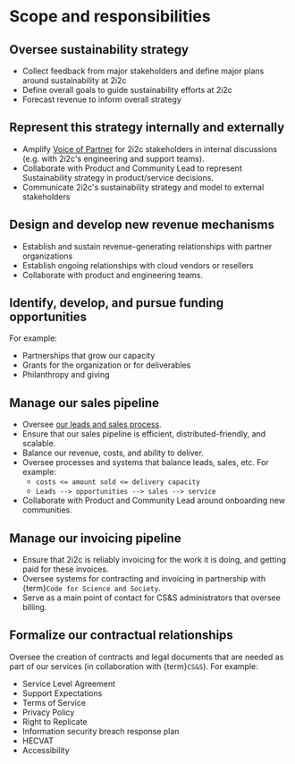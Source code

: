 # Scope and responsibilities

## Oversee sustainability strategy

- Collect feedback from major stakeholders and define major plans around sustainability at 2i2c
- Define overall goals to guide sustainability efforts at 2i2c
- Forecast revenue to inform overall strategy

## Represent this strategy internally and externally

- Amplify [Voice of Partner](https://www.zs.com/insights/high-techs-new-challenge-hearing-voices-of-channel-partners) for 2i2c stakeholders in internal discussions (e.g. with 2i2c's engineering and support teams).
- Collaborate with Product and Community Lead to represent Sustainability strategy in product/service decisions.
- Communicate 2i2c's sustainability strategy and model to external stakeholders

## Design and develop new revenue mechanisms

- Establish and sustain revenue-generating relationships with partner organizations
- Establish ongoing relationships with cloud vendors or resellers
- Collaborate with product and engineering teams.

## Identify, develop, and pursue funding opportunities

For example:

- Partnerships that grow our capacity
- Grants for the organization or for deliverables
- Philanthropy and giving

## Manage our sales pipeline

- Oversee [our leads and sales process](../projects/managed-hubs/sales.md).
- Ensure that our sales pipeline is efficient, distributed-friendly, and scalable.
- Balance our revenue, costs, and ability to deliver.
- Oversee processes and systems that balance leads, sales, etc. For example:
  - `costs <= amount sold <= delivery capacity`
  - `Leads --> opportunities --> sales --> service`
- Collaborate with Product and Community Lead around onboarding new communities.

## Manage our invoicing pipeline

- Ensure that 2i2c is reliably invoicing for the work it is doing, and getting paid for these invoices.
- Oversee systems for contracting and invoicing in partnership with {term}`Code for Science and Society`.
- Serve as a main point of contact for CS&S administrators that oversee billing.

## Formalize our contractual relationships

Oversee the creation of contracts and legal documents that are needed as part of our services (in collaboration with {term}`CS&S`).
For example:

- Service Level Agreement
- Support Expectations
- Terms of Service
- Privacy Policy
- Right to Replicate
- Information security breach response plan
- HECVAT
- Accessibility
